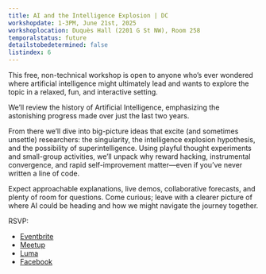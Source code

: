 ```yaml
---
title: AI and the Intelligence Explosion | DC
workshopdate: 1-3PM, June 21st, 2025
workshoplocation: Duquès Hall (2201 G St NW), Room 258
temporalstatus: future
detailstobedetermined: false
listindex: 6
---
```

This free, non-technical workshop is open to anyone who’s ever wondered where artificial intelligence might ultimately lead and wants to explore the topic in a relaxed, fun, and interactive setting.

We’ll review the history of Artificial Intelligence, emphasizing the astonishing progress made over just the last two years.

From there we’ll dive into big-picture ideas that excite (and sometimes unsettle) researchers: the singularity, the intelligence explosion hypothesis, and the possibility of superintelligence. Using playful thought experiments and small-group activities, we’ll unpack why reward hacking, instrumental convergence, and rapid self-improvement matter—even if you’ve never written a line of code.

Expect approachable explanations, live demos, collaborative forecasts, and plenty of room for questions. Come curious; leave with a clearer picture of where AI could be heading and how we might navigate the journey together.

RSVP:

+ [Eventbrite](https://www.eventbrite.com/e/ai-and-the-intelligence-explosion-dc-tickets-1390098555199?aff=oddtdtcreator)
+ [Meetup](https://www.meetup.com/ai-safety-awareness-group-d-c/events/308166679/)
+ [Luma](https://lu.ma/oftrz8ad)
+ [Facebook](https://www.facebook.com/events/1031691845767842/)
